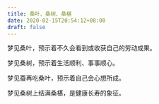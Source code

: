 ```yaml
---
title: 桑叶、桑树、桑椹
date: 2020-02-15T20:54:12+08:00
draft: false
---
```


梦见桑叶，预示着不久会看到或收获自己的劳动成果。<br>


梦见桑树，预示着生活顺利、事事顺心。<br>


梦见蚕再吃桑叶，预示着自己会心想所成。<br>


梦见桑树上结满桑椹，是健康长寿的象征。<br>
